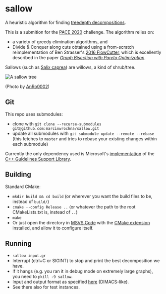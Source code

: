 # sallow
A heuristic algorithm for finding [treedepth decompositions](https://en.wikipedia.org/wiki/Tree-depth).

This is a submition for the [PACE 2020](https://pacechallenge.org/2020/td/) challenge.
The algorithm relies on:
* a variety of greedy elimination algorithms, and
* Divide & Conquer along cuts obtained using a from-scratch reimplementation of Ben Strasser's [2016 FlowCutter](https://github.com/ben-strasser/flow-cutter-pace16),
which is excellently described in the paper *[Graph Bisection with Pareto Optimization](https://doi.org/10.1145/3173045)*.

Sallows (such as [Salix caprea](https://en.wikipedia.org/wiki/Salix_caprea)) are willows, a kind of shrub/tree. 

![A sallow tree](https://upload.wikimedia.org/wikipedia/commons/thumb/c/c2/20170421Salix_caprea1.jpg/640px-20170421Salix_caprea1.jpg)

(Photo by [AnRo0002](https://commons.wikimedia.org/wiki/File:20170421Salix_caprea1.jpg))

## Git
This repo uses submodules:
* clone with `git clone --recurse-submodules git@github.com:marcinwrochna/sallow.git`
* update all submodules with `git submodule update --remote --rebase` (this fetches to `master` and tries to rebase your existing changes within each submodule)

Currently the only dependency used is Microsoft's [implementation](https://github.com/microsoft/GSL) of the [C++ Guidelines Support Library](http://isocpp.github.io/CppCoreGuidelines/CppCoreGuidelines#S-gsl).

## Building
Standard CMake:
* `mkdir build && cd build` (or wherever you want the build files to be, instead of `build/`)
* `cmake --config Release ..` (or whatever the path to the root CMakeLists.txt is, instead of `..`)
* `make`
* Or just open the directory in [MSVS Code](https://code.visualstudio.com/) with the [CMake extension](https://marketplace.visualstudio.com/items?itemName=ms-vscode.cmake-tools) installed, and allow it to configure itself.

## Running
* `sallow input.gr`
* Interrupt (ctrl+C or SIGINT) to stop and print the best decomposition we have.
* If it hangs (e.g. you ran it in debug mode on extremely large graphs), you need to `pkill -9 sallow`.
* Input and output format as specified [here](https://pacechallenge.org/2020/td/) (DIMACS-like).
* See there also for test instances.
